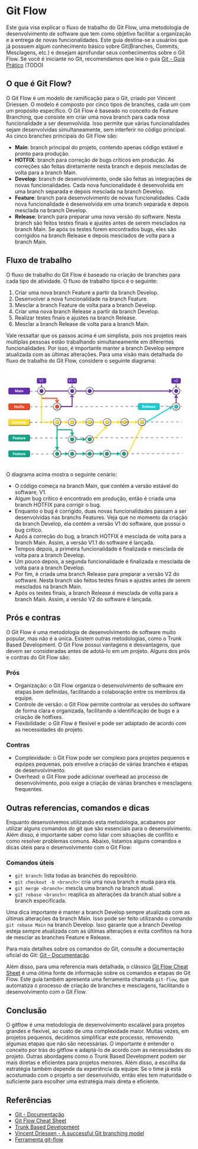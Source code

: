 # Git Flow
Este guia visa explicar o fluxo de trabalho do Git Flow, uma metodologia de desenvolvimento de software que tem como objetivo facilitar a organização e a entrega de novas funcionalidades. Este guia destina-se a usuários que já possuem algum conhecimento básico sobre Git(Branches, Commits, Mesclagens, etc.) e desejam aprofundar seus conhecimentos sobre o Git Flow. Se você é iniciante no Git, recomendamos que leia o guia [Git - Guia Prático](#) (TODO)

## O que é Git Flow?
O Git Flow é um modelo de ramificação para o Git, criado por Vincent Driessen. O modelo é composto por cinco tipos de branches, cada um com um propósito específico. O Git Flow é baseado no conceito de Feature Branching, que consiste em criar uma nova branch para cada nova funcionalidade a ser desenvolvida. Isso permite que várias funcionalidades sejam desenvolvidas simultaneamente, sem interferir no código principal.
As cinco branches principais do Git Flow são:
- **Main**: branch principal do projeto, contendo apenas código estável e pronto para produção.
- **HOTFIX**: branch para correção de bugs críticos em produção. As correções são feitas diretamente nesta branch e depois mescladas de volta para a branch Main.
- **Develop**: branch de desenvolvimento, onde são feitas as integrações de novas funcionalidades. Cada nova funcionalidade é desenvolvida em uma branch separada e depois mesclada na branch Develop. 
- **Feature**: branch para desenvolvimento de novas funcionalidades. Cada nova funcionalidade é desenvolvida em uma branch separada e depois mesclada na branch Develop.
- **Release**: branch para preparar uma nova versão do software. Nesta branch são feitos testes finais e ajustes antes de serem mesclados na branch Main. Se após os testes forem encontrados bugs, eles são corrigidos na branch Release e depois mesclados de volta para a branch Main.

## Fluxo de trabalho
O fluxo de trabalho do Git Flow é baseado na criação de branches para cada tipo de atividade. O fluxo de trabalho típico é o seguinte:
1. Criar uma nova branch Feature a partir da branch Develop.    
2. Desenvolver a nova funcionalidade na branch Feature. 
3. Mesclar a branch Feature de volta para a branch Develop.
4. Criar uma nova branch Release a partir da branch Develop.
5. Realizar testes finais e ajustes na branch Release.
6. Mesclar a branch Release de volta para a branch Main.

Vale ressaltar que os passos acima é um simplista, pois nos projetos reais multiplas pessoas estão trabalhando simultaneamente em diferentes funcionalidades. Por isso, é importante manter a branch Develop sempre atualizada com as últimas alterações. Para uma visão mais detalhada do fluxo de trabalho do Git Flow, considere o seguinte diagrama:

![Git Flow](image.png)

O diagrama acima mostra o seguinte cenário: 
- O código começa na branch Main, que contém a versão estável do software, V1.
- Algum bug crítico é encontrado em produção, então é criada uma branch HOTFIX para corrigir o bug.
- Enquanto o bug é corrigido, duas novas funcionalidades passam a ser desenvolvidas nas branchs Features. Veja que no momento da criação da branch Develop, ela contém a versão V1 do software, que possui o bug crítico.
- Após a correção do bug, a branch HOTFIX é mesclada de volta para a branch Main. Assim, a versão V1.1 do software é lançada.
- Tempos depois, a primeira funcionalidade é finalizada e mesclada de volta para a branch Develop.
- Um pouco depois, a segunda funcionalidade é finalizada e mesclada de volta para a branch Develop.
- Por fim, é criada uma branch Release para preparar a versão V2 do software. Nesta branch são feitos testes finais e ajustes antes de serem mesclados na branch Main.
- Após os testes finais, a branch Release é mesclada de volta para a branch Main. Assim, a versão V2 do software é lançada.

## Prós e contras
O Git Flow é uma metodologia de desenvolvimento de software muito popular, mas não é a única. Existem outras metodologias, como o Trunk Based Development. O Git Flow possui vantagens e desvantagens, que devem ser consideradas antes de adotá-lo em um projeto. Alguns dos prós e contras do Git Flow são:
### Prós
- Organização: o Git Flow organiza o desenvolvimento de software em etapas bem definidas, facilitando a colaboração entre os membros da equipe.
- Controle de versão: o Git Flow permite controlar as versões do software de forma clara e organizada, facilitando a identificação de bugs e a criação de hotfixes.
- Flexibilidade: o Git Flow é flexível e pode ser adaptado de acordo com as necessidades do projeto.

### Contras
- Complexidade: o Git Flow pode ser complexo para projetos pequenos e equipes pequenas, pois envolve a criação de várias branches e etapas de desenvolvimento.
- Overhead: o Git Flow pode adicionar overhead ao processo de desenvolvimento, pois exige a criação de várias branches e mesclagens frequentes.

## Outras referencias, comandos e dicas
Enquanto desenvolvemos utilizando esta metodologia, acabamos por utilizar alguns comandos do git que são essenciais para o desenvolvimento. Além disso, é importante saber como lidar com situações de conflito e como resolver problemas comuns. Abaixo, listamos alguns comandos e dicas úteis para o desenvolvimento com o Git Flow:
### Comandos úteis
- `git branch`: lista todas as branches do repositório.
- `git checkout -b <branch>`: cria uma nova branch e muda para ela.
- `git merge <branch>`: mescla uma branch na branch atual.
- `git rebase <branch>`: reaplica as alterações da branch atual sobre a branch especificada.

Uma dica importante é manter a branch Develop sempre atualizada com as últimas alterações da branch Main. Isso pode ser feito utilizando o comando `git rebase Main` na branch Develop. Isso garante que a branch Develop esteja sempre atualizada com as últimas alterações e evita conflitos na hora de mesclar as branches Feature e Release.

Para mais detalhes sobre os comandos do Git, consulte a documentação oficial do Git: [Git - Documentação](https://git-scm.com/doc).

Além disso, para uma referencia mais detalhada, o clássico [Git Flow Cheat Sheet](https://danielkummer.github.io/git-flow-cheatsheet/index.pt_BR.html) é uma ótima fonte de informação sobre os comandos e etapas do Git Flow. Este guia também apresenta uma ferramenta chamada `git-flow`, que automatiza o processo de criação de branches e mesclagens, facilitando o desenvolvimento com o Git Flow.

## Conclusão
O gitflow é uma metodologia de desenvolvimento escalável para projetos grandes e flexível, ao custo de uma complexidade maior. Muitas vezes, em projetos pequenos, decidimos simplificar este processo, removendo algumas etapas que não são necessárias. O importante é entender o conceito por trás do gitflow e adaptá-lo de acordo com as necessidades do projeto. Outras abordagens como o Trunk Based Development podem ser mais diretas e eficientes para projetos menores. Além disso, a escolha da estratégia também depende da experiência da equipe: Se o time já está acostumado com o projeto a ser desenvolvido, então eles tem maturidade o suficiente para escolher uma estratégia mais direta e eficiente.

## Referências
- [Git - Documentação](https://git-scm.com/doc)
- [Git Flow Cheat Sheet](https://danielkummer.github.io/git-flow-cheatsheet/index.pt_BR.html)
- [Trunk Based Development](https://trunkbaseddevelopment.com/)
- [Vincent Driessen - A successful Git branching model](https://nvie.com/posts/a-successful-git-branching-model/)
- [Ferramenta git-flow](https://github.com/nvie/gitflow)